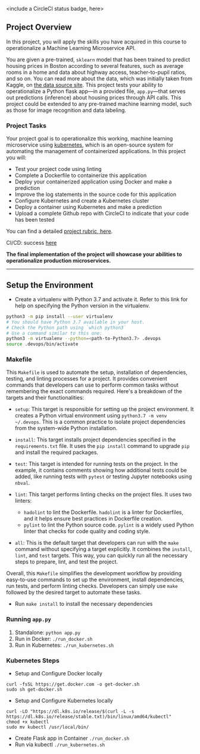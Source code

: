 <include a CircleCI status badge, here>

## Project Overview

In this project, you will apply the skills you have acquired in this course to operationalize a Machine Learning Microservice API. 

You are given a pre-trained, `sklearn` model that has been trained to predict housing prices in Boston according to several features, such as average rooms in a home and data about highway access, teacher-to-pupil ratios, and so on. You can read more about the data, which was initially taken from Kaggle, on [the data source site](https://www.kaggle.com/c/boston-housing). This project tests your ability to operationalize a Python flask app—in a provided file, `app.py`—that serves out predictions (inference) about housing prices through API calls. This project could be extended to any pre-trained machine learning model, such as those for image recognition and data labeling.

### Project Tasks

Your project goal is to operationalize this working, machine learning microservice using [kubernetes](https://kubernetes.io/), which is an open-source system for automating the management of containerized applications. In this project you will:
* Test your project code using linting
* Complete a Dockerfile to containerize this application
* Deploy your containerized application using Docker and make a prediction
* Improve the log statements in the source code for this application
* Configure Kubernetes and create a Kubernetes cluster
* Deploy a container using Kubernetes and make a prediction
* Upload a complete Github repo with CircleCI to indicate that your code has been tested

You can find a detailed [project rubric, here](https://review.udacity.com/#!/rubrics/2576/view).

CI/CD: success [here](https://app.circleci.com/pipelines/github/nvnhann/Operationalize-a-Machine-Learning-Microservice-API/1/workflows/7a2e0d09-fa1c-4695-ba98-01316d297de6/jobs/1)

**The final implementation of the project will showcase your abilities to operationalize production microservices.**

---

## Setup the Environment

* Create a virtualenv with Python 3.7 and activate it. Refer to this link for help on specifying the Python version in the virtualenv. 
```bash
python3 -m pip install --user virtualenv
# You should have Python 3.7 available in your host. 
# Check the Python path using `which python3`
# Use a command similar to this one:
python3 -m virtualenv --python=<path-to-Python3.7> .devops
source .devops/bin/activate
```

### Makefile

This `Makefile` is used to automate the setup, installation of dependencies, testing, and linting processes for a project. It provides convenient commands that developers can use to perform common tasks without remembering the exact commands required. Here's a breakdown of the targets and their functionalities:

- `setup`: This target is responsible for setting up the project environment. It creates a Python virtual environment using `python3.7 -m venv ~/.devops`. This is a common practice to isolate project dependencies from the system-wide Python installation.

- `install`: This target installs project dependencies specified in the `requirements.txt` file. It uses the `pip install` command to upgrade `pip` and install the required packages.

- `test`: This target is intended for running tests on the project. In the example, it contains comments showing how additional tests could be added, like running tests with `pytest` or testing Jupyter notebooks using `nbval`.

- `lint`: This target performs linting checks on the project files. It uses two linters:
  - `hadolint` to lint the Dockerfile. `hadolint` is a linter for Dockerfiles, and it helps ensure best practices in Dockerfile creation.
  - `pylint` to lint the Python source code. `pylint` is a widely used Python linter that checks for code quality and coding style.

- `all`: This is the default target that developers can run with the `make` command without specifying a target explicitly. It combines the `install`, `lint`, and `test` targets. This way, you can quickly run all the necessary steps to prepare, lint, and test the project.

Overall, this `Makefile` simplifies the development workflow by providing easy-to-use commands to set up the environment, install dependencies, run tests, and perform linting checks. Developers can simply use `make` followed by the desired target to automate these tasks.


* Run `make install` to install the necessary dependencies



### Running `app.py`

1. Standalone:  `python app.py`
2. Run in Docker:  `./run_docker.sh`
3. Run in Kubernetes:  `./run_kubernetes.sh`

### Kubernetes Steps

* Setup and Configure Docker locally

```
curl -fsSL https://get.docker.com -o get-docker.sh
sudo sh get-docker.sh
```

* Setup and Configure Kubernetes locally
```shell
curl -LO "https://dl.k8s.io/release/$(curl -L -s https://dl.k8s.io/release/stable.txt)/bin/linux/amd64/kubectl"
chmod +x kubectl
sudo mv kubectl /usr/local/bin/
```
* Create Flask app in Container
`./run_docker.sh`
* Run via kubectl
`./run_kubernetes.sh`

